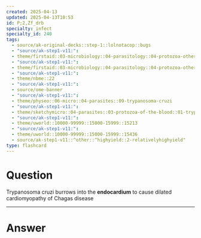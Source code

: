 ```yaml
---
created: 2025-04-13
updated: 2025-04-13T10:53
id: P;2,Zf_drb
specialty: infect
specialty_id: 240
tags:
  - source/ak-original-decks::step-1::lolnotacop::bugs
  - "source/ak-step1-v11:": 
  - theme/firstaid::03-microbiology::04-parasitology::04-protozoa-others
  - "source/ak-step1-v11:": 
  - theme/firstaid::03-microbiology::04-parasitology::04-protozoa-others::trypanosoma-cruzi
  - "source/ak-step1-v11:": 
  - theme/nbme::22
  - "source/ak-step1-v11:": 
  - source/ome-banner
  - "source/ak-step1-v11:": 
  - theme/physeo::06-micro::04-parasites::09-trypanosoma-cruzi
  - "source/ak-step1-v11:": 
  - theme/sketchymicro::04-parasites::03-protozoa-of-the-blood::01-trypanosoma-cruzi
  - "source/ak-step1-v11:": 
  - theme/uworld::10000-99999::15000-15999::15213
  - "source/ak-step1-v11:": 
  - theme/uworld::10000-99999::15000-15999::15436
  - source/ak-step1-v11::^other::^highyield::2-relativelyhighyield"
type: flashcard
---
```


# Question
Trypanosoma cruzi burrows into the **endocardium** to cause dilated cardiomyopathy of Chagas disease

---

# Answer

